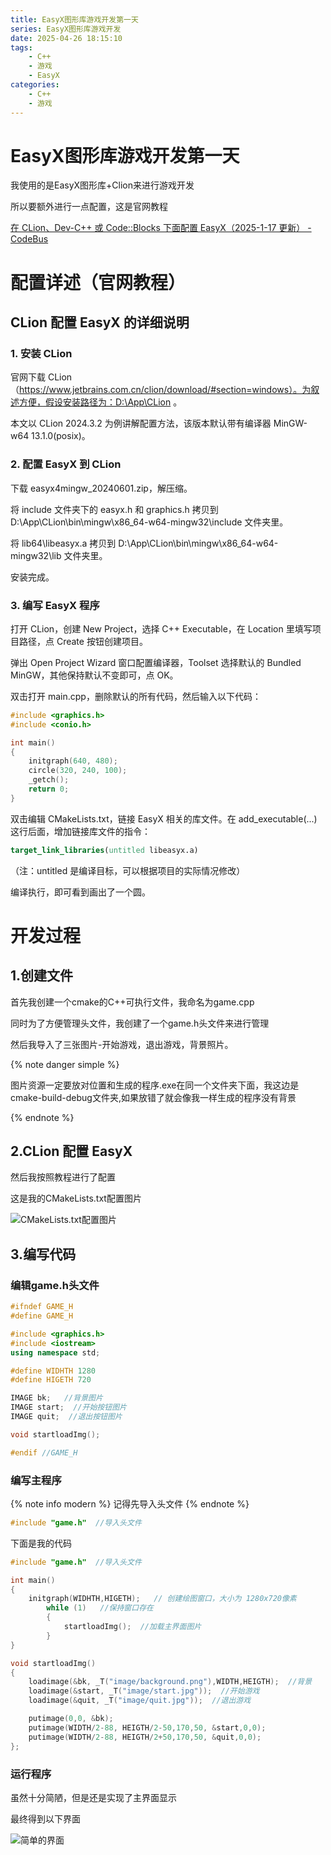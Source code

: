 ```yaml
---
title: EasyX图形库游戏开发第一天
series: EasyX图形库游戏开发
date: 2025-04-26 18:15:10
tags:
    - C++
    - 游戏
    - EasyX
categories:
    - C++
    - 游戏
---
```


# EasyX图形库游戏开发第一天

我使用的是EasyX图形库+Clion来进行游戏开发

所以要额外进行一点配置，这是官网教程

[在 CLion、Dev-C++ 或 Code::Blocks 下面配置 EasyX（2025-1-17 更新） - CodeBus](https://codebus.cn/bestans/easyx-for-mingw)



# 配置详述（官网教程）

## CLion 配置 EasyX 的详细说明

### 1. 安装 CLion

官网下载 CLion（https://www.jetbrains.com.cn/clion/download/#section=windows）。为叙述方便，假设安装路径为：D:\App\CLion 。

本文以 CLion 2024.3.2 为例讲解配置方法，该版本默认带有编译器 MinGW-w64 13.1.0(posix)。



### 2. 配置 EasyX 到 CLion

下载 easyx4mingw_20240601.zip，解压缩。

将 include 文件夹下的 easyx.h 和 graphics.h 拷贝到 D:\App\CLion\bin\mingw\x86_64-w64-mingw32\include 文件夹里。

将 lib64\libeasyx.a 拷贝到 D:\App\CLion\bin\mingw\x86_64-w64-mingw32\lib 文件夹里。

安装完成。



### 3. 编写 EasyX 程序

打开 CLion，创建 New Project，选择 C++ Executable，在 Location 里填写项目路径，点 Create 按钮创建项目。

弹出 Open Project Wizard 窗口配置编译器，Toolset 选择默认的 Bundled MinGW，其他保持默认不变即可，点 OK。

双击打开 main.cpp，删除默认的所有代码，然后输入以下代码：

```cpp
#include <graphics.h>
#include <conio.h>

int main()
{
	initgraph(640, 480);
	circle(320, 240, 100);
	_getch();
	return 0;
}
```

双击编辑 CMakeLists.txt，链接 EasyX 相关的库文件。在 add_executable(...) 这行后面，增加链接库文件的指令：

```cmake
target_link_libraries(untitled libeasyx.a)
```

（注：untitled 是编译目标，可以根据项目的实际情况修改）

编译执行，即可看到画出了一个圆。



# 开发过程



## 1.创建文件

首先我创建一个cmake的C++可执行文件，我命名为game.cpp

同时为了方便管理头文件，我创建了一个game.h头文件来进行管理

然后我导入了三张图片-开始游戏，退出游戏，背景照片。

{% note danger simple %}

图片资源一定要放对位置和生成的程序.exe在同一个文件夹下面，我这边是cmake-build-debug文件夹,如果放错了就会像我一样生成的程序没有背景

{% endnote %}



## 2.CLion 配置 EasyX

然后我按照教程进行了配置

这是我的CMakeLists.txt配置图片

![CMakeLists.txt配置图片](https://bu.dusays.com/2025/04/26/680ca60271bbf.png)



## 3.编写代码

### 编辑game.h头文件

```cpp
#ifndef GAME_H
#define GAME_H

#include <graphics.h>
#include <iostream>
using namespace std;

#define WIDHTH 1280
#define HIGETH 720

IMAGE bk;   //背景图片
IMAGE start;  //开始按钮图片
IMAGE quit;  //退出按钮图片

void startloadImg();

#endif //GAME_H
```



### 编写主程序

{% note info modern %}
记得先导入头文件
{% endnote %}

```cpp
#include "game.h"  //导入头文件
```



下面是我的代码

```cpp
#include "game.h"  //导入头文件

int main()  
{
    initgraph(WIDHTH,HIGETH);   // 创建绘图窗口，大小为 1280x720像素
        while (1)   //保持窗口存在
        {
            startloadImg();  //加载主界面图片
        }
}

void startloadImg()  
{
    loadimage(&bk, _T("image/background.png"),WIDTH,HEIGTH);  //背景
    loadimage(&start, _T("image/start.jpg"));  //开始游戏
    loadimage(&quit, _T("image/quit.jpg"));  //退出游戏

    putimage(0,0, &bk);
    putimage(WIDTH/2-88, HEIGTH/2-50,170,50, &start,0,0);
    putimage(WIDTH/2-88, HEIGTH/2+50,170,50, &quit,0,0);
};
```



### 运行程序

虽然十分简陋，但是还是实现了主界面显示

最终得到以下界面

![简单的界面](https://bu.dusays.com/2025/04/26/680ca469010a2.png)